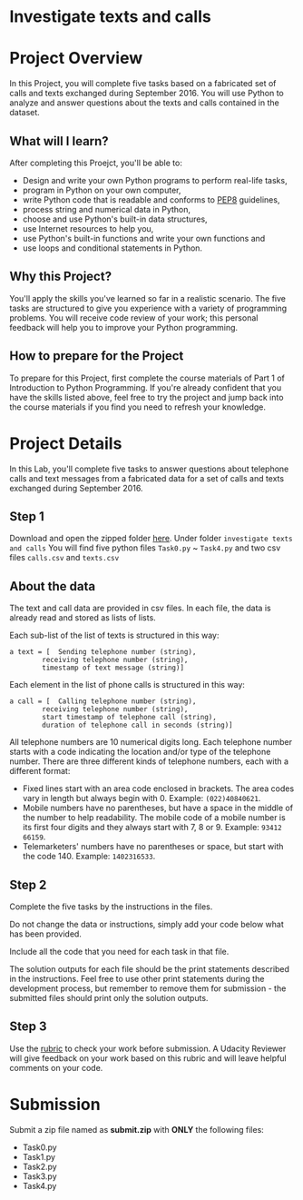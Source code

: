 # Investigate texts and calls

Project Overview
================
In this Project, you will complete five tasks based on a fabricated set of calls and texts exchanged during September 2016. You will use Python to analyze and answer questions about the texts and calls contained in the dataset.

What will I learn?
---------------------------
After completing this Proejct, you'll be able to:

* Design and write your own Python programs to perform real-life tasks,
* program in Python on your own computer,
* write Python code that is readable and conforms to [PEP8](https://www.python.org/dev/peps/pep-0008/) guidelines,
* process string and numerical data in Python,
* choose and use Python's built-in data structures,
* use Internet resources to help you,
* use Python's built-in functions and write your own functions and
* use loops and conditional statements in Python.

Why this Project?
-------------
You'll apply the skills you've learned so far in a realistic scenario. The five tasks are structured to give you experience with a variety of programming problems. You will receive code review of your work; this personal feedback will help you to improve your Python programming.

How to prepare for the Project
------
To prepare for this Project, first complete the course materials of Part 1 of Introduction to Python Programming. If you're already confident that you have the skills listed above, feel free to try the project and jump back into the course materials if you find you need to refresh your knowledge. 

Project Details
================
In this Lab, you'll complete five tasks to answer questions about telephone calls and text messages from a fabricated data for a set of calls and texts exchanged during September 2016. 

Step 1
--------
Download and open the zipped folder [here](https://github.com/udacity/cn-python-foundation.git). Under folder `investigate texts and calls` You will find five python files `Task0.py` ~ `Task4.py` and two csv files `calls.csv` and `texts.csv`

About the data
---------
The text and call data are provided in csv files. In each file, the data is already read and stored as lists of lists. 

Each sub-list of the list of texts is structured in this way:

```
a text = [	Sending telephone number (string),
		receiving telephone number (string), 
		timestamp of text message (string)]
```
Each element in the list of phone calls is structured in this way:

```
a call = [	Calling telephone number (string), 
		receiving telephone number (string), 
		start timestamp of telephone call (string),
		duration of telephone call in seconds (string)]
```

All telephone numbers are 10 numerical digits long. Each telephone number starts with a code indicating the location and/or type of the telephone number.
There are three different kinds of telephone numbers, each with a different format:

* Fixed lines start with an area code enclosed in brackets. The area codes vary in length but always begin with 0. Example: `(022)40840621`.
* Mobile numbers have no parentheses, but have a space in the middle of the number to help readability. The mobile code of a mobile number is its first four digits and they always start with 7, 8 or 9. Example: `93412 66159`.
* Telemarketers' numbers have no parentheses or space, but start with the code 140. Example: `1402316533`.

Step 2
----------
Complete the five tasks by the instructions in the files. 

Do not change the data or instructions, simply add your code below what has been provided.

Include all the code that you need for each task in that file. 

The solution outputs for each file should be the print statements described in the instructions. Feel free to use other print statements during the development process, but remember to remove them for submission - the submitted files should print only the solution outputs.

Step 3
---------
Use the [rubric](https://github.com/udacity/cn-python-foundation/blob/master/investigate%20texts%20and%20calls/rubric.md) to check your work before submission. A Udacity Reviewer will give feedback on your work based on this rubric and will leave helpful comments on your code.

Submission
======
Submit a zip file named as **submit.zip** with **ONLY** the following files:

- Task0.py
- Task1.py
- Task2.py
- Task3.py
- Task4.py
